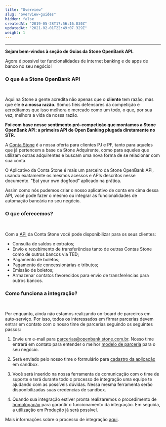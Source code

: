 ```yaml
---
title: "Overview"
slug: "overview-guides"
hidden: false
createdAt: "2019-05-28T17:56:16.830Z"
updatedAt: "2021-02-01T22:49:07.329Z"
weight: 1
---
```


---



**Sejam bem-vindos à seção de Guias da Stone OpenBank API.**

Agora é possível ter funcionalidades de internet banking e de apps de banco no seu negócio!




### O que é a Stone OpenBank API

<br>


Aqui na Stone a gente acredita não apenas que o **cliente** tem razão, mas que ele **é a nossa razão**. Somos fiéis defensores da competição e acreditamos que isso melhora o mercado como um todo, o que, por sua vez, melhora a vida da nossa razão.

**Foi com base nesse sentimento pró-competição que montamos a Stone OpenBank API: a primeira API de Open Banking plugada diretamente no STR.** 

A [Conta Stone](https://docs.openbank.stone.com.br/docs/padroes-e-definicoes-guides#section-a-conta-stone) é a nossa oferta para clientes PJ e PF, tanto para aqueles que já pertencem a base da Stone Adquirente, como para aqueles que utilizam outras adquirentes e buscam uma nova forma de se relacionar com sua conta. 

O Aplicativo da Conta Stone é mais um parceiro da Stone OpenBank API, usando exatamente os mesmos acessos e APIs descritos nesse documento. "Eat your own dogfood" aplicado na prática.


Assim como nós pudemos criar o nosso aplicativo de conta em cima dessa API, você pode fazer o mesmo ou integrar as funcionalidades de automação bancária no seu negócio.   



### O que oferecemos?

<br>

Com a [API](https://docs.openbank.stone.com.br/v1.0/reference) da Conta Stone você pode disponibilizar para os seus clientes:

* Consulta de saldos e extratos;
* Envio e recebimento de transferências tanto de outras Contas Stone como de outros bancos via TED;
* Pagamento de boletos;
* Pagamento de concessionárias e tributos;
* Emissão de boletos;
* Armazenar contatos favorecidos para envio de transferências para outros bancos.


### Como funciona a integração?

<br>

Por enquanto, ainda não estamos realizando on-board de parceiros em auto-serviço. Por isso, todos os interessados em firmar parcerias devem entrar em contato com o nosso time de parcerias seguindo os seguintes passos:

1. Envie um e-mail para parcerias@openbank.stone.com.br. Nosso time entrará em contato para entender o melhor [modelo de parceria](https://docs.openbank.stone.com.br/docs/padroes-e-definicoes-guides#section-modelos-de-parcerias) para o seu negócio.

2. Será enviado pelo nosso time o formulário para [cadastro da aplicação](https://docs.openbank.stone.com.br/docs/cadastro-na-aplica%C3%A7%C3%A3o#credenciais-da-minha-aplica%C3%A7%C3%A3o) em sandbox. 

3. Você será inserido na nossa ferramenta de comunicação com o time de suporte e terá durante todo o processo de integração uma equipe te ajudando com as possíveis dúvidas. Nessa mesma ferramenta serão disponibilizadas suas credencias de sandbox. 

4. Quando sua integração estiver pronta realizaremos o procedimento de [homologação](https://docs.openbank.stone.com.br/docs/testando-a-api-guides#section-homologando-sua-integra%C3%A7%C3%A3o) para garantir o funcionamento da integração. Em seguida, a utilização em Produção já será possível.


Mais informações sobre o processo de integração [aqui](https://docs.openbank.stone.com.br/docs/cadastro-na-aplica%C3%A7%C3%A3o).